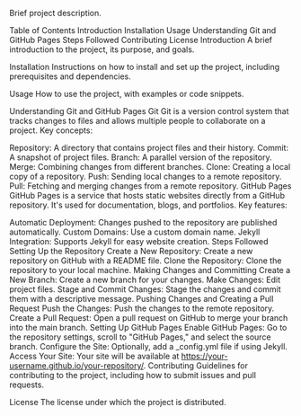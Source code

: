 
Brief project description.

Table of Contents
Introduction
Installation
Usage
Understanding Git and GitHub Pages
Steps Followed
Contributing
License
Introduction
A brief introduction to the project, its purpose, and goals.

Installation
Instructions on how to install and set up the project, including prerequisites and dependencies.

Usage
How to use the project, with examples or code snippets.

Understanding Git and GitHub Pages
Git
Git is a version control system that tracks changes to files and allows multiple people to collaborate on a project. Key concepts:

Repository: A directory that contains project files and their history.
Commit: A snapshot of project files.
Branch: A parallel version of the repository.
Merge: Combining changes from different branches.
Clone: Creating a local copy of a repository.
Push: Sending local changes to a remote repository.
Pull: Fetching and merging changes from a remote repository.
GitHub Pages
GitHub Pages is a service that hosts static websites directly from a GitHub repository. It's used for documentation, blogs, and portfolios. Key features:

Automatic Deployment: Changes pushed to the repository are published automatically.
Custom Domains: Use a custom domain name.
Jekyll Integration: Supports Jekyll for easy website creation.
Steps Followed
Setting Up the Repository
Create a New Repository:
Create a new repository on GitHub with a README file.
Clone the Repository:
Clone the repository to your local machine.
Making Changes and Committing
Create a New Branch:
Create a new branch for your changes.
Make Changes:
Edit project files.
Stage and Commit Changes:
Stage the changes and commit them with a descriptive message.
Pushing Changes and Creating a Pull Request
Push the Changes:
Push the changes to the remote repository.
Create a Pull Request:
Open a pull request on GitHub to merge your branch into the main branch.
Setting Up GitHub Pages
Enable GitHub Pages:
Go to the repository settings, scroll to "GitHub Pages," and select the source branch.
Configure the Site:
Optionally, add a _config.yml file if using Jekyll.
Access Your Site:
Your site will be available at https://your-username.github.io/your-repository/.
Contributing
Guidelines for contributing to the project, including how to submit issues and pull requests.

License
The license under which the project is distributed.
